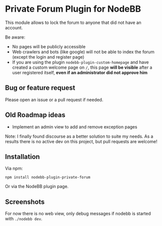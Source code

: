 # Private Forum Plugin for NodeBB

This module allows to lock the forum to anyone that did not have an account.

Be aware:
- No pages will be publicly accessible
- Web crawlers and bots (like google) will not be able to index the forum (except the login and register page)
- If you are using the plugin `nodebb-plugin-custom-homepage` and have created a custom welcome page on `/`, this page **will be visible** after a user registered itself, **even if an administrator did not approve him**

## Bug or feature request
Please open an issue or a pull request if needed.

## Old Roadmap ideas
- Implement an admin view to add and remove exception pages

Note: I finally found discourse as a better solution to suite my needs. As a results there is no active dev on this project, but pull requests are welcome!

## Installation

Via npm:

```
npm install nodebb-plugin-private-forum
```

Or via the NodeBB plugin page.

## Screenshots
For now there is no web view, only debug messages if nodebb is started with `./nodebb dev`.
